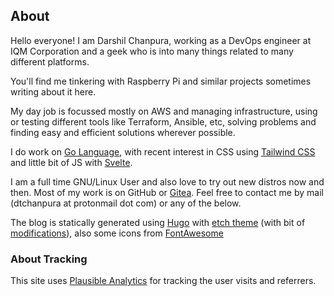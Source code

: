 ## About

Hello everyone! I am Darshil Chanpura, working as a DevOps engineer at IQM Corporation and a geek who is into many things related to many different platforms. 

You'll find me tinkering with Raspberry Pi and similar projects sometimes writing about it here.

My day job is focussed mostly on AWS and managing infrastructure, using or testing different tools like Terraform, Ansible, etc, solving problems and finding easy and efficient solutions wherever possible.

I do work on [Go Language](https://go.dev), with recent interest in CSS using [Tailwind CSS](https://tailwindcss.com) and little bit of JS with [Svelte](https://svelte.dev).

I am a full time GNU/Linux User and also love to try out new distros now and then. Most of my work is on GitHub or [Gitea](https://git.dcpri.me). Feel free to contact me by mail (dtchanpura at protonmail dot com) or any of the below.

The blog is statically generated using [Hugo](https://gohugo.io) with [etch theme](https://github.com/lukasjoswiak/etch) (with bit of [modifications](https://github.com/dtchanpura/etch)), also some icons from [FontAwesome](https://fontawesome.com)

### About Tracking

This site uses [Plausible Analytics](https://plausible.io) for tracking the user visits and referrers.
